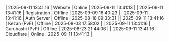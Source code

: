 | 2025-09-11 13:41:16 | Website | Online | 2025-09-11 13:41:13 |
| 2025-09-11 13:41:16 | Registration | Offline | 2025-09-09 16:40:23 |
| 2025-09-11 13:41:16 | Auth Server | Offline | 2025-08-18 09:33:31 |
| 2025-09-11 13:41:16 | Kezan (PvE) | Offline | 2025-08-03 17:58:02 |
| 2025-09-11 13:41:16 | Gurubashi (PvP) | Offline | 2025-08-23 21:44:06 |
| 2025-09-11 13:41:16 | Cloudflare | Online | 2025-09-11 13:41:13 |
